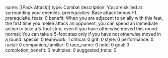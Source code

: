 name: [[Pack Attack]]
type: Combat
description: You are skilled at surrounding your enemies.
prerequisites: Base attack bonus +1.
prerequisite_feats: 0
benefit: When you are adjacent to an ally with this feat, the first time you melee attack an opponent, you can spend an immediate action to take a 5-foot step, even if you have otherwise moved this round.
normal: You can take a 5-foot step only if you have not otherwise moved in a round.
special: 0
teamwork: 1
critical: 0
grit: 0
style: 0
performance: 0
racial: 0
companion_familiar: 0
race_name: 0
note: 0
goal: 0
completion_benefit: 0
multiples: 0
suggested_traits: 0
